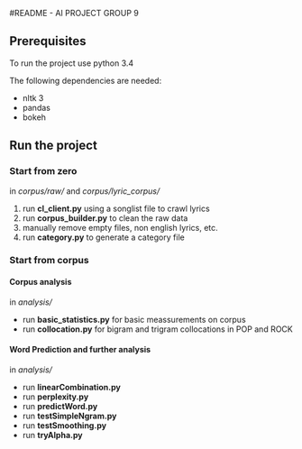 #README - AI PROJECT GROUP 9

## Prerequisites
To run the project use python 3.4

The following dependencies are needed:

- nltk 3
- pandas
- bokeh

## Run the project

### Start from zero

in *corpus/raw/* and *corpus/lyric_corpus/*

1. run **cl_client.py** using a songlist file to crawl lyrics
2. run **corpus_builder.py** to clean the raw data
3. manually remove empty files, non english lyrics, etc.
4. run **category.py** to generate a category file

### Start from corpus

#### Corpus analysis

in *analysis/*

- run **basic_statistics.py** for basic meassurements on corpus
- run **collocation.py** for bigram and trigram collocations in POP and ROCK

#### Word Prediction and further analysis

in *analysis/*

- run **linearCombination.py**
- run **perplexity.py**
- run **predictWord.py**
- run **testSimpleNgram.py**
- run **testSmoothing.py**
- run **tryAlpha.py**

